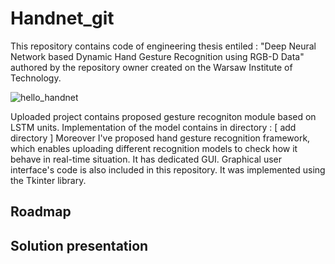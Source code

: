 # Handnet_git

This repository contains code of engineering thesis entiled : 
"Deep Neural Network based Dynamic Hand Gesture Recognition using
RGB-D Data" authored by the repository owner created on the Warsaw Institute of Technology.  

![hello_handnet](https://user-images.githubusercontent.com/62251975/204252981-4c8dde54-667e-4670-8fb5-eeed2fbd9c45.gif)


Uploaded project contains proposed gesture recogniton module based on 
LSTM units. Implementation of the model contains in directory : 
[ add directory ]
Moreover I've proposed hand gesture recognition framework, which enables uploading
different recognition models to check how it behave in real-time situation.
It has dedicated GUI. Graphical user interface's code is also included in this repository. 
It was implemented using the Tkinter library.

## Roadmap


## Solution presentation 



